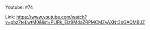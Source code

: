 Youtube: #74

Link: https://www.youtube.com/watch?v=pbz7teLwtM0&list=PLlRk_Elz9MdaZRPMCMZyAXNt3bGAQMBJZ
